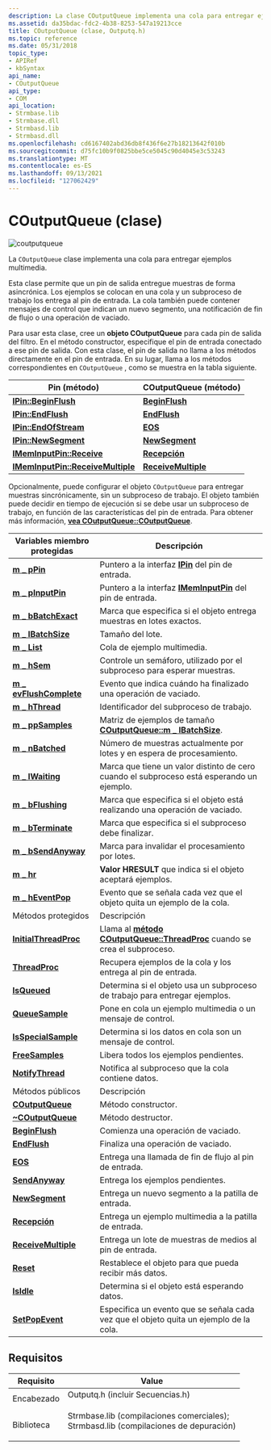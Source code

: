 ```yaml
---
description: La clase COutputQueue implementa una cola para entregar ejemplos multimedia.
ms.assetid: da35bdac-fdc2-4b38-8253-547a19213cce
title: COutputQueue (clase, Outputq.h)
ms.topic: reference
ms.date: 05/31/2018
topic_type:
- APIRef
- kbSyntax
api_name:
- COutputQueue
api_type:
- COM
api_location:
- Strmbase.lib
- Strmbase.dll
- Strmbasd.lib
- Strmbasd.dll
ms.openlocfilehash: cd6167402abd36db8f436f6e27b18213642f010b
ms.sourcegitcommit: d75fc10b9f0825bbe5ce5045c90d4045e3c53243
ms.translationtype: MT
ms.contentlocale: es-ES
ms.lasthandoff: 09/13/2021
ms.locfileid: "127062429"
---
```

# <a name="coutputqueue-class"></a>COutputQueue (clase)

![coutputqueue](images/oput01.png)

La `COutputQueue` clase implementa una cola para entregar ejemplos multimedia.

Esta clase permite que un pin de salida entregue muestras de forma asincrónica. Los ejemplos se colocan en una cola y un subproceso de trabajo los entrega al pin de entrada. La cola también puede contener mensajes de control que indican un nuevo segmento, una notificación de fin de flujo o una operación de vaciado.

Para usar esta clase, cree un **objeto COutputQueue** para cada pin de salida del filtro. En el método constructor, especifique el pin de entrada conectado a ese pin de salida. Con esta clase, el pin de salida no llama a los métodos directamente en el pin de entrada. En su lugar, llama a los métodos correspondientes en `COutputQueue` , como se muestra en la tabla siguiente.



| Pin (método)                                                            | COutputQueue (método)                                     |
|-----------------------------------------------------------------------|---------------------------------------------------------|
| [**IPin::BeginFlush**](/windows/desktop/api/Strmif/nf-strmif-ipin-beginflush)                           | [**BeginFlush**](coutputqueue-beginflush.md)           |
| [**IPin::EndFlush**](/windows/desktop/api/Strmif/nf-strmif-ipin-endflush)                               | [**EndFlush**](coutputqueue-endflush.md)               |
| [**IPin::EndOfStream**](/windows/desktop/api/Strmif/nf-strmif-ipin-endofstream)                         | [**EOS**](coutputqueue-eos.md)                         |
| [**IPin::NewSegment**](/windows/desktop/api/Strmif/nf-strmif-ipin-newsegment)                           | [**NewSegment**](coutputqueue-newsegment.md)           |
| [**IMemInputPin::Receive**](/windows/desktop/api/Strmif/nf-strmif-imeminputpin-receive)                 | [**Recepción**](coutputqueue-receive.md)                 |
| [**IMemInputPin::ReceiveMultiple**](/windows/desktop/api/Strmif/nf-strmif-imeminputpin-receivemultiple) | [**ReceiveMultiple**](coutputqueue-receivemultiple.md) |



 

Opcionalmente, puede configurar el objeto `COutputQueue` para entregar muestras sincrónicamente, sin un subproceso de trabajo. El objeto también puede decidir en tiempo de ejecución si se debe usar un subproceso de trabajo, en función de las características del pin de entrada. Para obtener más información, [**vea COutputQueue::COutputQueue**](coutputqueue-coutputqueue.md).



| Variables miembro protegidas                                   | Descripción                                                                                              |
|--------------------------------------------------------------|----------------------------------------------------------------------------------------------------------|
| [**m \_ pPin**](coutputqueue-m-ppin.md)                       | Puntero a la interfaz [**IPin**](/windows/desktop/api/Strmif/nn-strmif-ipin) del pin de entrada.                                               |
| [**m \_ pInputPin**](coutputqueue-m-pinputpin.md)             | Puntero a la interfaz [**IMemInputPin**](/windows/desktop/api/Strmif/nn-strmif-imeminputpin) del pin de entrada.                               |
| [**m \_ bBatchExact**](coutputqueue-m-bbatchexact.md)         | Marca que especifica si el objeto entrega muestras en lotes exactos.                                |
| [**m \_ lBatchSize**](coutputqueue-m-lbatchsize.md)           | Tamaño del lote.                                                                                              |
| [**m \_ List**](coutputqueue-m-list.md)                       | Cola de ejemplo multimedia.                                                                                      |
| [**m \_ hSem**](coutputqueue-m-hsem.md)                       | Controle un semáforo, utilizado por el subproceso para esperar muestras.                                           |
| [**m \_ evFlushComplete**](coutputqueue-m-evflushcomplete.md) | Evento que indica cuándo ha finalizado una operación de vaciado.                                                  |
| [**m \_ hThread**](coutputqueue-m-hthread.md)                 | Identificador del subproceso de trabajo.                                                                             |
| [**m \_ ppSamples**](coutputqueue-m-ppsamples.md)             | Matriz de ejemplos de tamaño [**COutputQueue::m \_ lBatchSize**](coutputqueue-m-lbatchsize.md).               |
| [**m \_ nBatched**](coutputqueue-m-nbatched.md)               | Número de muestras actualmente por lotes y en espera de procesamiento.                                             |
| [**m \_ lWaiting**](coutputqueue-m-lwaiting.md)               | Marca que tiene un valor distinto de cero cuando el subproceso está esperando un ejemplo.                                   |
| [**m \_ bFlushing**](coutputqueue-m-bflushing.md)             | Marca que especifica si el objeto está realizando una operación de vaciado.                                  |
| [**m \_ bTerminate**](coutputqueue-m-bterminate.md)           | Marca que especifica si el subproceso debe finalizar.                                                 |
| [**m \_ bSendAnyway**](coutputqueue-m-bsendanyway.md)         | Marca para invalidar el procesamiento por lotes.                                                                       |
| [**m \_ hr**](coutputqueue-m-hr.md)                           | **Valor HRESULT** que indica si el objeto aceptará ejemplos.                                 |
| [**m \_ hEventPop**](coutputqueue-m-heventpop.md)             | Evento que se señala cada vez que el objeto quita un ejemplo de la cola.                              |
| Métodos protegidos                                            | Descripción                                                                                              |
| [**InitialThreadProc**](coutputqueue-initialthreadproc.md)  | Llama al [**método COutputQueue::ThreadProc**](coutputqueue-threadproc.md) cuando se crea el subproceso. |
| [**ThreadProc**](coutputqueue-threadproc.md)                | Recupera ejemplos de la cola y los entrega al pin de entrada.                                     |
| [**IsQueued**](coutputqueue-isqueued.md)                    | Determina si el objeto usa un subproceso de trabajo para entregar ejemplos.                               |
| [**QueueSample**](coutputqueue-queuesample.md)              | Pone en cola un ejemplo multimedia o un mensaje de control.                                                                |
| [**IsSpecialSample**](coutputqueue-isspecialsample.md)      | Determina si los datos en cola son un mensaje de control.                                                     |
| [**FreeSamples**](coutputqueue-freesamples.md)              | Libera todos los ejemplos pendientes.                                                                               |
| [**NotifyThread**](coutputqueue-notifythread.md)            | Notifica al subproceso que la cola contiene datos.                                                        |
| Métodos públicos                                               | Descripción                                                                                              |
| [**COutputQueue**](coutputqueue-coutputqueue.md)            | Método constructor.                                                                                      |
| [**~COutputQueue**](coutputqueue--coutputqueue.md)          | Método destructor.                                                                                       |
| [**BeginFlush**](coutputqueue-beginflush.md)                | Comienza una operación de vaciado.                                                                                |
| [**EndFlush**](coutputqueue-endflush.md)                    | Finaliza una operación de vaciado.                                                                                  |
| [**EOS**](coutputqueue-eos.md)                              | Entrega una llamada de fin de flujo al pin de entrada.                                                         |
| [**SendAnyway**](coutputqueue-sendanyway.md)                | Entrega los ejemplos pendientes.                                                                            |
| [**NewSegment**](coutputqueue-newsegment.md)                | Entrega un nuevo segmento a la patilla de entrada.                                                                 |
| [**Recepción**](coutputqueue-receive.md)                      | Entrega un ejemplo multimedia a la patilla de entrada.                                                                |
| [**ReceiveMultiple**](coutputqueue-receivemultiple.md)      | Entrega un lote de muestras de medios al pin de entrada.                                                      |
| [**Reset**](coutputqueue-reset.md)                          | Restablece el objeto para que pueda recibir más datos.                                                      |
| [**IsIdle**](coutputqueue-isidle.md)                        | Determina si el objeto está esperando datos.                                                       |
| [**SetPopEvent**](coutputqueue-setpopevent.md)              | Especifica un evento que se señala cada vez que el objeto quita un ejemplo de la cola.                 |



 

## <a name="requirements"></a>Requisitos



| Requisito | Value |
|--------------------|--------------------------------------------------------------------------------------------------------------------------------------------------------------------------------------------|
| Encabezado<br/>  | <dl> <dt>Outputq.h (incluir Secuencias.h)</dt> </dl>                                                                                   |
| Biblioteca<br/> | <dl> <dt>Strmbase.lib (compilaciones comerciales); </dt> <dt>Strmbasd.lib (compilaciones de depuración)</dt> </dl> |



 

 




